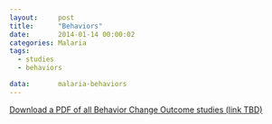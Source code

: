 ```yaml
---
layout:     post
title:      "Behaviors"
date:       2014-01-14 00:00:02
categories: Malaria
tags:       
  - studies
  - behaviors

data:       malaria-behaviors
---
```


[Download a PDF of all Behavior Change Outcome studies (link TBD)]()